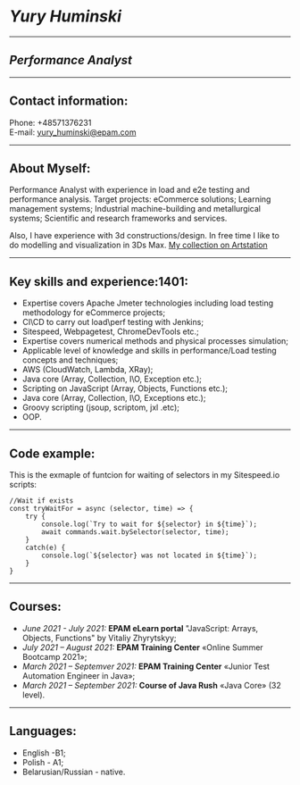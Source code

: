 # _Yury Huminski_
---
## _Performance Analyst_
---
## Contact information: 
Phone: +48571376231\
E-mail: yury_huminski@epam.com 

---
## About Myself:
Performance Analyst with experience in load and e2e testing and performance analysis.
Target projects: eCommerce solutions; Learning management systems; Industrial machine-building and metallurgical systems; Scientific and research frameworks and services.

Also, I have experience with 3d constructions/design. In free time I like to do modelling and visualization in 3Ds Max. [My collection on Artstation](https://www.artstation.com/tamaby3d "Artstation of TamaBy")

---
## Key skills and experience:1401:
* Expertise covers Apache Jmeter technologies including load testing methodology for eCommerce projects;
* CI\CD to carry out load\perf testing with Jenkins;
* Sitespeed, Webpagetest, ChromeDevTools etc.;
* Expertise covers numerical methods and physical processes simulation;
* Applicable level of knowledge and skills in performance/Load testing concepts and techniques;
* AWS (CloudWatch, Lambda, XRay);
* Java core (Array, Collection, I\O, Exception etc.);
* Scripting on JavaScript (Array, Objects, Functions etc.);
* Java core (Array, Collection, I\O, Exceptions etc.);
* Groovy scripting (jsoup, scriptom, jxl .etc);
* OOP.

---
## Code example:
This is the exmaple of funtcion for waiting of selectors in my Sitespeed.io scripts:
```
//Wait if exists
const tryWaitFor = async (selector, time) => { 
    try {              
        console.log(`Try to wait for ${selector} in ${time}`);
        await commands.wait.bySelector(selector, time);
    }
    catch(e) {
        console.log(`${selector} was not located in ${time}`);
    }
}
```

---
## Courses:
* *June 2021 - July 2021:* **EPAM eLearn portal** "JavaScript: Arrays, Objects, Functions" by Vitaliy Zhyrytskyy;
* *July 2021 – August 2021:* **EPAM Training Center** «Online Summer Bootcamp 2021»;
* *March 2021 – Septemver 2021:* **EPAM Training Center** «Junior Test Automation Engineer in Java»;
* *March 2021 – September 2021:* **Course of Java Rush** «Java Core» (32 level).

---
## Languages:
* English -B1;
* Polish - A1;
* Belarusian/Russian - native.